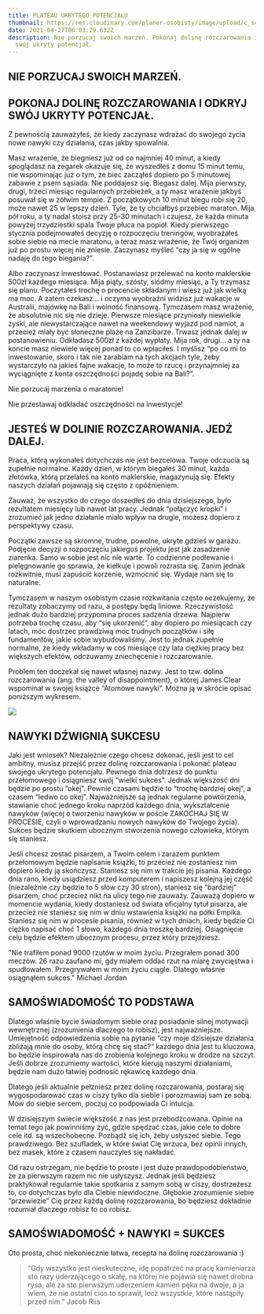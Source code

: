 ```yaml
---
title: PLATEAU UKRYTEGO POTENCJAŁU
thumbnail: https://res.cloudinary.com/planer-osobisty/image/upload/c_scale,f_auto,q_auto,w_1400/v1619505111/Grafika_do_tekst%C3%B3w_na_bloga_24_m7wx8b.png
date: 2021-04-27T06:03:29.632Z
description: Nie porzucaj swoich marzeń. Pokonaj dolinę rozczarowania i odkryj
  swój ukryty potencjał.
---
```

## NIE PORZUCAJ SWOICH MARZEŃ.

## POKONAJ DOLINĘ ROZCZAROWANIA I ODKRYJ SWÓJ UKRYTY POTENCJAŁ.

Z pewnością zauważyłeś, że kiedy zaczynasz wdrażać do swojego życia nowe nawyki czy działania, czas jakby spowalnia. 

Masz wrażenie, że biegniesz już od co najmniej 40 minut, a kiedy spoglądasz na zegarek okazuje się, że wyszedłeś z domu 15 minut temu, nie wspominając już o tym, że biec zacząłeś dopiero po 5 minutowej zabawie z psem sąsiada. Nie poddajesz się. Biegasz dalej. Mija pierwszy, drugi, trzeci miesiąc regularnych przebieżek, a ty masz wrażenie jakbyś posuwał się w żółwim tempie. Z początkowych 10 minut biegu robi się 20, może nawet 25 w lepszy dzień. Tyle, że ty chciałbyś przebiec maraton. Mija pół roku, a ty nadal stoisz przy 25-30 minutach i czujesz, że każda minuta powyżej trzydziestki spala Twoje płuca na popiół. Kiedy pierwszego stycznia podejmowałeś decyzję o rozpoczęciu treningów, wyobrażałeś sobie siebie na mecie maratonu, a teraz masz wrażenie, że Twój organizm już po prostu więcej nie zniesie. Zaczynasz myśleć “czy ja się w ogólne nadaję do tego biegania?”.

Albo zaczynasz inwestować. Postanawiasz przelewać na konto maklerskie 500zł każdego miesiąca. Mija piąty, szósty, siódmy miesiąc, a Ty trzymasz się planu. Poczytałeś trochę o procencie składanym i wiesz już jak wielką ma moc. A zatem czekasz… i oczyma wyobraźni widzisz już wakacje w Australii, majówkę na Bali i wolność finansową. Tymczasem masz wrażenie, że absolutnie nic się nie dzieje. Pierwsze miesiące przyniosły niewielkie zyski, ale niewystarczające nawet na weekendowy wyjazd pod namiot, a przecież miały być słoneczne plaże na Zanzibarze. Trwasz jednak dalej w postanowieniu. Odkładasz 500zł z każdej wypłaty. Mija rok, drugi… a ty na koncie masz niewiele więcej ponad to co wpłaciłeś. I myślisz “po co mi to inwestowanie, skoro i tak nie zarabiam na tych akcjach tyle, żeby wystarczyło na jakieś fajne wakacje, to może to rzucę i przynajmniej za wyciągnięte z konta oszczędności pojadę sobie na Bali?”.

Nie porzucaj marzenia o maratonie!

Nie przestawaj odkładać oszczędności na inwestycje!

## JESTEŚ W DOLINIE ROZCZAROWANIA. JEDŹ DALEJ.

Praca, którą wykonałeś dotychczas nie jest bezcelowa. Twoje odczucia są zupełnie normalne. Każdy dzień, w którym biegałeś 30 minut, każda złotówka, którą przelałeś na konto maklerskie, magazynują się. Efekty naszych działań pojawiają się często z opóźnieniem. 

Zauważ, że wszystko do czego doszedłeś do dnia dzisiejszego, było rezultatem miesięcy lub nawet lat pracy. Jednak “połączyć kropki” i zrozumieć jak jedno działanie miało wpływ na drugie, możesz dopiero z perspektywy czasu. 

Początki zawsze są skromne, trudne, powolne, ukryte gdzieś w garażu. Podjęcie decyzji o rozpoczęciu jakiegoś projektu jest jak zasadzenie ziarenka. Samo w sobie jest nic nie warte. To codzienne podlewanie i pielęgnowanie go sprawia, że kiełkuje i powoli rozrasta się. Zanim jednak rozkwitnie, musi zapuścić korzenie, wzmocnić się. Wydaje nam się to naturalne.

Tymczasem w naszym osobistym czasie rozkwitania często oczekujemy, że rezultaty zobaczymy od razu, a postępy będą liniowe. Rzeczywistość jednak dużo bardziej przypomina proces sadzenia drzewa. Najpierw potrzeba trochę czasu, aby “się ukorzenić”, aby dopiero po miesiącach czy latach, móc dostrzec prawdziwą moc trudnych początków i siłę fundamentów, jakie sobie wybudowaliśmy. Jest to jednak zupełnie normalne, że kiedy wkładamy w coś miesiące czy lata ciężkiej pracy bez większych efektów, odczuwamy zniechęcenie i rozczarowanie.

Problem ten doczekał się nawet własnej nazwy. Jest to tzw. dolina rozczarowania (ang. the valley of disappointment), o której James Clear wspominał w swojej książce “Atomowe nawyki”. Można ją w skrócie opisać poniższym wykresem.

![](https://res.cloudinary.com/planer-osobisty/image/upload/c_scale,f_auto,q_auto,w_1400/v1619503746/Grafika_do_tekst%C3%B3w_na_bloga_23_puzf0w.png)

## NAWYKI DŹWIGNIĄ SUKCESU

Jaki jest wniosek? Niezależnie czego chcesz dokonać, jeśli jest to cel ambitny, musisz przejść przez dolinę rozczarowania i pokonać plateau swojego ukrytego potencjału. Pewnego dnia dotrzesz do punktu przełomowego i osiągniesz swój “wielki sukces”. Jednak większość dni będzie po prostu “okej”. Pewnie czasami będzie to “trochę bardziej okej”, a czasem “ledwo co okej”. Najważniejsze są jednak regularne powtórzenia, stawianie choć jednego kroku naprzód każdego dnia, wykształcenie nawyków (więcej o tworzeniu nawyków w poście ZAKOCHAJ SIĘ W PROCESIE, czyli o wprowadzaniu nowych nawyków do Twojego życia). Sukces będzie skutkiem ubocznym stworzenia nowego człowieka, którym się staniesz.

Jeśli chcesz zostać pisarzem, a Twoim celem i zarazem punktem przełomowym będzie napisanie książki, to przecież nie zostaniesz nim dopiero kiedy ją skończysz. Staniesz się nim w trakcie jej pisania. Każdego dnia rano, kiedy usiądziesz przed komputerem i napiszesz kolejną jej część (niezależnie czy będzie to 5 słów czy 30 stron), staniesz się “bardziej” pisarzem, choć przecież nikt na ulicy tego nie zauważy. Zauważą dopiero w momencie wydania, kiedy dostaniesz od świata oficjalny tytuł pisarza, ale przecież nie staniesz się nim w dniu wstawienia książki na półki Empika. Staniesz się nim w procesie pisania, również w tych dniach, kiedy będzie Ci ciężko napisać choć 1 słowo, każdego dnia troszkę bardziej. Osiągnięcie celu będzie efektem ubocznym procesu, przez który przejdziesz. 

"Nie trafiłem ponad 9000 rzutów w moim życiu. Przegrałem ponad 300 meczów. 26 razu zaufano mi, gdy miałem oddać rzut na miarę zwycięstwa i spudłowałem. Przegrywałem w moim życiu ciągle. Dlatego właśnie osiągnąłem sukces." Michael Jordan

## SAMOŚWIADOMOŚĆ TO PODSTAWA

Dlatego właśnie bycie świadomym siebie oraz posiadanie silnej motywacji wewnętrznej (zrozumienia dlaczego to robisz), jest najważniejsze. Umiejętność odpowiedzenia sobie na pytanie “czy moje dzisiejsze działania zbliżają mnie do osoby, którą chcę się stać?” każdego dnia jest tu kluczowa, bo będzie inspirowała nas do zrobienia kolejnego kroku w drodze na szczyt. Jeśli dobrze zrozumiemy wartości, które kierują naszymi działaniami, będzie nam dużo łatwiej podnosić rękawicę każdego dnia. 

Dlatego jeśli aktualnie pełzniesz przez dolinę rozczarowania, postaraj się wygospodarować czas w ciszy tylko dla siebie i porozmawiaj sam ze sobą. Mów do siebie sercem, poczuj co podpowiada Ci intuicja. 

W dzisiejszym świecie większość z nas jest przebodźcowana. Opinie na temat tego jak powinniśmy żyć, gdzie spędzać czas, jakie cele to dobre cele itd. są wszechobecne. Pozbądź się ich, żeby usłyszeć siebie. Tego prawdziwego. Bez szufladek, w które świat Cię wrzuca, bez opinii innych, bez masek, które z czasem nauczyłeś się nakładać. 

Od razu ostrzegam, nie będzie to proste i jest duże prawdopodobieństwo, że za pierwszym razem nic nie usłyszysz. Jednak jeśli będziesz praktykował regularnie takie spotkania z samym sobą w ciszy, dostrzeżesz to, co dotychczas było dla Ciebie niewidoczne. Głębokie zrozumienie siebie “przewiezie” Cię przez każdą dolinę rozczarowania, bo będziesz dokładnie rozumiał dlaczego robisz to co robisz.

## SAMOŚWIADOMOŚĆ + NAWYKI = SUKCES

Oto prosta, choć niekoniecznie łatwa, recepta na dolinę rozczarowania :) 

> “Gdy wszystko jest nieskuteczne, idę popatrzeć na pracę kamieniarza sto razy uderzającego o skałę, na której nie pojawia się nawet drobna rysa, ale za sto pierwszym uderzeniem kamień pęka na dwoje, a ja wiem, że nie ostatni cios to sprawił, lecz wszystkie, które nastąpiły przed nim.” Jacob Riis